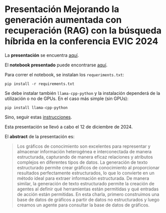 # Presentación Mejorando la generación aumentada con recuperación (RAG) con la búsqueda híbrida en la conferencia EVIC 2024

La **presentación** se encuentra [aquí](https://alonsosilvaallende.github.io/2024-EVIC/).

El **notebook presentado** puede encontrarse [aquí](https://github.com/alonsosilvaallende/2024-EVIC/blob/main/EVIC.ipynb).

Para correr el notebook, se instalan los `requeriments.txt`:
```
pip install -r requirements.txt
```
Se debe instalar también `llama-cpp-python` y la instalación dependerá de la utilización o no de GPUs. En el caso más simple (sin GPUs):
```
pip install llama-cpp-python
```
Sino, seguir estas [instrucciones](https://github.com/abetlen/llama-cpp-python?tab=readme-ov-file#installation).

Esta presentación se llevó a cabo el 12 de diciembre de 2024.

El **abstract** de la presentación es:

> Los gráficos de conocimiento son excelentes para representar y almacenar información heterogénea e interconectada de manera estructurada, capturando de manera eficaz relaciones y atributos complejos en diferentes tipos de datos. La generación de texto estructurado permite crear gráficos de conocimiento al proporcionar resultados perfectamente estructurados, lo que lo convierte en un método ideal para extraer información estructurada. De manera similar, la generación de texto estructurado permite la creación de agentes al definir qué herramientas están permitidas y qué entradas de acción están permitidas. En esta charla, primero construimos una base de datos de gráficos a partir de datos no estructurados y luego creamos un agente para consultar la base de datos de gráficos.
